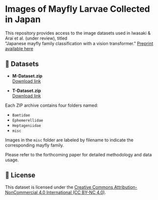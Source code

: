 # Images of Mayfly Larvae Collected in Japan

This repository provides access to the image datasets used in Iwasaki & Arai et al. (under review), titled  
"Japanese mayfly family classification with a vision transformer."
[Preprint available here](https://doi.org/10.32942/X2P02K)

## 📁 Datasets

- **M-Dataset.zip**  
  [Download link](https://drive.google.com/file/d/1XirgyqSPuGT0dZNI0ZkIRi-r5MwyQXwZ/view?usp=sharing)

- **T-Dataset.zip**  
  [Download link](https://drive.google.com/file/d/10HEysp6l7F5Ef-Hk2-yPpcNq4b4roZMa/view?usp=sharing)

Each ZIP archive contains four folders named:
- `Baetidae`
- `Ephemerellidae`
- `Heptageniidae`
- `misc`

Images in the `misc` folder are labeled by filename to indicate the corresponding mayfly family.

Please refer to the forthcoming paper for detailed methodology and data usage.

## 📜 License

This dataset is licensed under the [Creative Commons Attribution-NonCommercial 4.0 International (CC BY-NC 4.0)](https://creativecommons.org/licenses/by-nc/4.0/).
